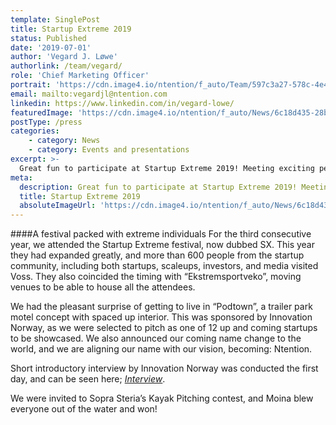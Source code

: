 ```yaml
---
template: SinglePost
title: Startup Extreme 2019
status: Published
date: '2019-07-01'
author: 'Vegard J. Løwe'
authorlink: /team/vegard/
role: 'Chief Marketing Officer'
portrait: 'https://cdn.image4.io/ntention/f_auto/Team/597c3a27-578c-4e4b-aa78-035422728ca9.Jpeg'
email: mailto:vegardjl@ntention.com
linkedin: https://www.linkedin.com/in/vegard-lowe/
featuredImage: 'https://cdn.image4.io/ntention/f_auto/News/6c18d435-28b3-4ea4-a409-e7174f55b007.Jpeg'
postType: /press
categories:
    - category: News
    - category: Events and presentations
excerpt: >-
  Great fun to participate at Startup Extreme 2019! Meeting exciting people with inspiring ideas at events like this give us a boost to keep pushing at our on-going adventure.
meta:
  description: Great fun to participate at Startup Extreme 2019! Meeting exciting people with inspiring ideas at events like this give us a boost to keep pushing at our on-going adventure.
  title: Startup Extreme 2019
  absoluteImageUrl: 'https://cdn.image4.io/ntention/f_auto/News/6c18d435-28b3-4ea4-a409-e7174f55b007.Jpeg'
---
```

####A festival packed with extreme individuals
For the third consecutive year, we attended the Startup Extreme festival, now dubbed SX. This year they had expanded greatly, and more than 600 people from the startup community, including both startups, scaleups, investors, and media visited Voss. They also coincided the timing with “Ekstremsportveko”, moving venues to be able to house all the attendees.

We had the pleasant surprise of getting to live in “Podtown”, a trailer park motel concept with spaced up interior. This was sponsored by Innovation Norway, as we were selected to pitch as one of 12 up and coming startups to be showcased. We also announced our coming name change to the world, and we are aligning our name with our vision, becoming: Ntention.

Short introductory interview by Innovation Norway was conducted the first day, and can be seen here; *[Interview](https://www.facebook.com/watch/live/?v=700160923778122&ref=watch_permalink)*.

We were invited to Sopra Steria’s Kayak Pitching contest, and Moina blew everyone out of the water and won!
